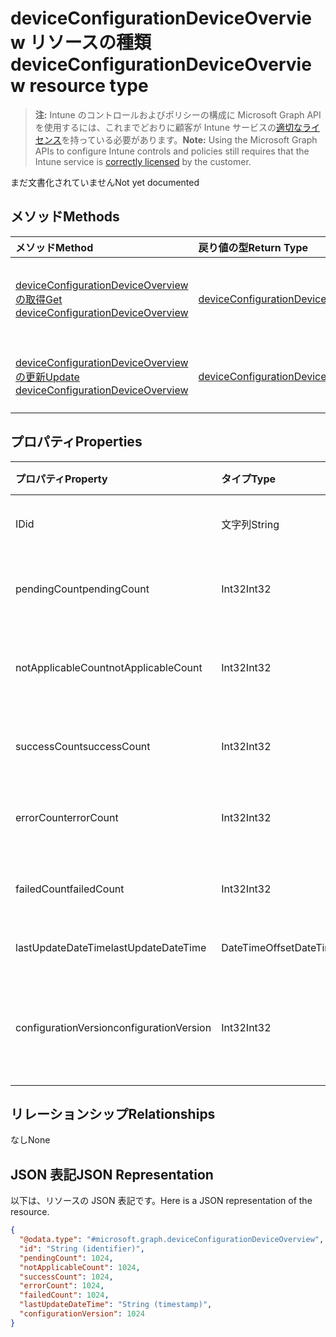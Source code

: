 # <a name="deviceconfigurationdeviceoverview-resource-type"></a><span data-ttu-id="be599-101">deviceConfigurationDeviceOverview リソースの種類</span><span class="sxs-lookup"><span data-stu-id="be599-101">deviceConfigurationDeviceOverview resource type</span></span>

> <span data-ttu-id="be599-102">**注:** Intune のコントロールおよびポリシーの構成に Microsoft Graph API を使用するには、これまでどおりに顧客が Intune サービスの[適切なライセンス](https://go.microsoft.com/fwlink/?linkid=839381)を持っている必要があります。</span><span class="sxs-lookup"><span data-stu-id="be599-102">**Note:** Using the Microsoft Graph APIs to configure Intune controls and policies still requires that the Intune service is [correctly licensed](https://go.microsoft.com/fwlink/?linkid=839381) by the customer.</span></span>

<span data-ttu-id="be599-103">まだ文書化されていません</span><span class="sxs-lookup"><span data-stu-id="be599-103">Not yet documented</span></span>
## <a name="methods"></a><span data-ttu-id="be599-104">メソッド</span><span class="sxs-lookup"><span data-stu-id="be599-104">Methods</span></span>
|<span data-ttu-id="be599-105">メソッド</span><span class="sxs-lookup"><span data-stu-id="be599-105">Method</span></span>|<span data-ttu-id="be599-106">戻り値の型</span><span class="sxs-lookup"><span data-stu-id="be599-106">Return Type</span></span>|<span data-ttu-id="be599-107">説明</span><span class="sxs-lookup"><span data-stu-id="be599-107">Description</span></span>|
|:---|:---|:---|
|[<span data-ttu-id="be599-108">deviceConfigurationDeviceOverview の取得</span><span class="sxs-lookup"><span data-stu-id="be599-108">Get deviceConfigurationDeviceOverview</span></span>](../api/intune_deviceconfig_deviceconfigurationdeviceoverview_get.md)|[<span data-ttu-id="be599-109">deviceConfigurationDeviceOverview</span><span class="sxs-lookup"><span data-stu-id="be599-109">deviceConfigurationDeviceOverview</span></span>](../resources/intune_deviceconfig_deviceconfigurationdeviceoverview.md)|<span data-ttu-id="be599-110">[deviceConfigurationDeviceOverview](../resources/intune_deviceconfig_deviceconfigurationdeviceoverview.md) オブジェクトのプロパティとリレーションシップを読み取ります。</span><span class="sxs-lookup"><span data-stu-id="be599-110">Read properties and relationships of the [deviceConfigurationDeviceOverview](../resources/intune_deviceconfig_deviceconfigurationdeviceoverview.md) object.</span></span>|
|[<span data-ttu-id="be599-111">deviceConfigurationDeviceOverview の更新</span><span class="sxs-lookup"><span data-stu-id="be599-111">Update deviceConfigurationDeviceOverview</span></span>](../api/intune_deviceconfig_deviceconfigurationdeviceoverview_update.md)|[<span data-ttu-id="be599-112">deviceConfigurationDeviceOverview</span><span class="sxs-lookup"><span data-stu-id="be599-112">deviceConfigurationDeviceOverview</span></span>](../resources/intune_deviceconfig_deviceconfigurationdeviceoverview.md)|<span data-ttu-id="be599-113">[deviceConfigurationDeviceOverview](../resources/intune_deviceconfig_deviceconfigurationdeviceoverview.md) オブジェクトのプロパティを更新します。</span><span class="sxs-lookup"><span data-stu-id="be599-113">Update the properties of a [deviceConfigurationDeviceOverview](../resources/intune_deviceconfig_deviceconfigurationdeviceoverview.md) object.</span></span>|

## <a name="properties"></a><span data-ttu-id="be599-114">プロパティ</span><span class="sxs-lookup"><span data-stu-id="be599-114">Properties</span></span>
|<span data-ttu-id="be599-115">プロパティ</span><span class="sxs-lookup"><span data-stu-id="be599-115">Property</span></span>|<span data-ttu-id="be599-116">タイプ</span><span class="sxs-lookup"><span data-stu-id="be599-116">Type</span></span>|<span data-ttu-id="be599-117">説明</span><span class="sxs-lookup"><span data-stu-id="be599-117">Description</span></span>|
|:---|:---|:---|
|<span data-ttu-id="be599-118">ID</span><span class="sxs-lookup"><span data-stu-id="be599-118">id</span></span>|<span data-ttu-id="be599-119">文字列</span><span class="sxs-lookup"><span data-stu-id="be599-119">String</span></span>|<span data-ttu-id="be599-120">エンティティのキー。</span><span class="sxs-lookup"><span data-stu-id="be599-120">Key of the entity.</span></span>|
|<span data-ttu-id="be599-121">pendingCount</span><span class="sxs-lookup"><span data-stu-id="be599-121">pendingCount</span></span>|<span data-ttu-id="be599-122">Int32</span><span class="sxs-lookup"><span data-stu-id="be599-122">Int32</span></span>|<span data-ttu-id="be599-123">保留中のデバイスの数</span><span class="sxs-lookup"><span data-stu-id="be599-123">Number of pending devices</span></span>|
|<span data-ttu-id="be599-124">notApplicableCount</span><span class="sxs-lookup"><span data-stu-id="be599-124">notApplicableCount</span></span>|<span data-ttu-id="be599-125">Int32</span><span class="sxs-lookup"><span data-stu-id="be599-125">Int32</span></span>|<span data-ttu-id="be599-126">該当しないデバイスの数</span><span class="sxs-lookup"><span data-stu-id="be599-126">Number of not applicable devices</span></span>|
|<span data-ttu-id="be599-127">successCount</span><span class="sxs-lookup"><span data-stu-id="be599-127">successCount</span></span>|<span data-ttu-id="be599-128">Int32</span><span class="sxs-lookup"><span data-stu-id="be599-128">Int32</span></span>|<span data-ttu-id="be599-129">成功したデバイスの数</span><span class="sxs-lookup"><span data-stu-id="be599-129">Number of succeeded devices</span></span>|
|<span data-ttu-id="be599-130">errorCount</span><span class="sxs-lookup"><span data-stu-id="be599-130">errorCount</span></span>|<span data-ttu-id="be599-131">Int32</span><span class="sxs-lookup"><span data-stu-id="be599-131">Int32</span></span>|<span data-ttu-id="be599-132">エラー デバイスの数</span><span class="sxs-lookup"><span data-stu-id="be599-132">Number of error devices</span></span>|
|<span data-ttu-id="be599-133">failedCount</span><span class="sxs-lookup"><span data-stu-id="be599-133">failedCount</span></span>|<span data-ttu-id="be599-134">Int32</span><span class="sxs-lookup"><span data-stu-id="be599-134">Int32</span></span>|<span data-ttu-id="be599-135">失敗したデバイスの数</span><span class="sxs-lookup"><span data-stu-id="be599-135">Number of failed devices</span></span>|
|<span data-ttu-id="be599-136">lastUpdateDateTime</span><span class="sxs-lookup"><span data-stu-id="be599-136">lastUpdateDateTime</span></span>|<span data-ttu-id="be599-137">DateTimeOffset</span><span class="sxs-lookup"><span data-stu-id="be599-137">DateTimeOffset</span></span>|<span data-ttu-id="be599-138">最終更新時刻</span><span class="sxs-lookup"><span data-stu-id="be599-138">Last update time</span></span>|
|<span data-ttu-id="be599-139">configurationVersion</span><span class="sxs-lookup"><span data-stu-id="be599-139">configurationVersion</span></span>|<span data-ttu-id="be599-140">Int32</span><span class="sxs-lookup"><span data-stu-id="be599-140">Int32</span></span>|<span data-ttu-id="be599-141">対象の概要に関するポリシーのバージョン</span><span class="sxs-lookup"><span data-stu-id="be599-141">Version of the policy for that overview</span></span>|

## <a name="relationships"></a><span data-ttu-id="be599-142">リレーションシップ</span><span class="sxs-lookup"><span data-stu-id="be599-142">Relationships</span></span>
<span data-ttu-id="be599-143">なし</span><span class="sxs-lookup"><span data-stu-id="be599-143">None</span></span>
## <a name="json-representation"></a><span data-ttu-id="be599-144">JSON 表記</span><span class="sxs-lookup"><span data-stu-id="be599-144">JSON Representation</span></span>
<span data-ttu-id="be599-145">以下は、リソースの JSON 表記です。</span><span class="sxs-lookup"><span data-stu-id="be599-145">Here is a JSON representation of the resource.</span></span>
<!--{
  "blockType": "resource",
  "baseType": "microsoft.graph.entity",
  "keyProperty": "id",
  "@odata.type": "microsoft.graph.deviceConfigurationDeviceOverview"
}-->
``` json
{
  "@odata.type": "#microsoft.graph.deviceConfigurationDeviceOverview",
  "id": "String (identifier)",
  "pendingCount": 1024,
  "notApplicableCount": 1024,
  "successCount": 1024,
  "errorCount": 1024,
  "failedCount": 1024,
  "lastUpdateDateTime": "String (timestamp)",
  "configurationVersion": 1024
}
```









